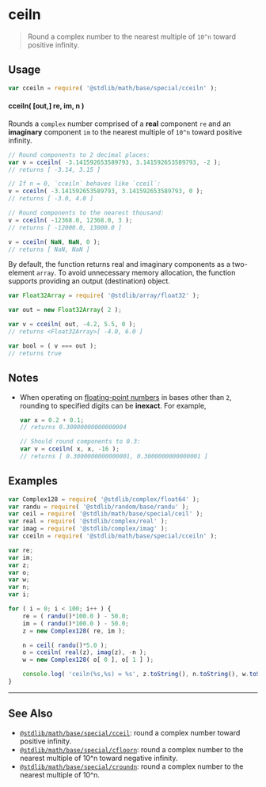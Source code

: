 <!--

@license Apache-2.0

Copyright (c) 2018 The Stdlib Authors.

Licensed under the Apache License, Version 2.0 (the "License");
you may not use this file except in compliance with the License.
You may obtain a copy of the License at

   http://www.apache.org/licenses/LICENSE-2.0

Unless required by applicable law or agreed to in writing, software
distributed under the License is distributed on an "AS IS" BASIS,
WITHOUT WARRANTIES OR CONDITIONS OF ANY KIND, either express or implied.
See the License for the specific language governing permissions and
limitations under the License.

-->

# ceiln

> Round a complex number to the nearest multiple of `10^n` toward positive infinity.

<section class="usage">

## Usage

```javascript
var cceiln = require( '@stdlib/math/base/special/cceiln' );
```

#### cceiln( \[out,] re, im, n )

Rounds a `complex` number comprised of a **real** component `re` and an **imaginary** component `im` to the nearest multiple of `10^n` toward positive infinity.

```javascript
// Round components to 2 decimal places:
var v = cceiln( -3.141592653589793, 3.141592653589793, -2 );
// returns [ -3.14, 3.15 ]

// If n = 0, `cceiln` behaves like `cceil`:
v = cceiln( -3.141592653589793, 3.141592653589793, 0 );
// returns [ -3.0, 4.0 ]

// Round components to the nearest thousand:
v = cceiln( -12368.0, 12368.0, 3 );
// returns [ -12000.0, 13000.0 ]

v = cceiln( NaN, NaN, 0 );
// returns [ NaN, NaN ]
```

By default, the function returns real and imaginary components as a two-element `array`. To avoid unnecessary memory allocation, the function supports providing an output (destination) object.

```javascript
var Float32Array = require( '@stdlib/array/float32' );

var out = new Float32Array( 2 );

var v = cceiln( out, -4.2, 5.5, 0 );
// returns <Float32Array>[ -4.0, 6.0 ]

var bool = ( v === out );
// returns true
```

</section>

<!-- /.usage -->

<section class="notes">

## Notes

-   When operating on [floating-point numbers][ieee754] in bases other than `2`, rounding to specified digits can be **inexact**. For example,

    ```javascript
    var x = 0.2 + 0.1;
    // returns 0.30000000000000004

    // Should round components to 0.3:
    var v = cceiln( x, x, -16 );
    // returns [ 0.3000000000000001, 0.3000000000000001 ]
    ```

</section>

<!-- /.notes -->

<section class="examples">

## Examples

<!-- eslint no-undef: "error" -->

```javascript
var Complex128 = require( '@stdlib/complex/float64' );
var randu = require( '@stdlib/random/base/randu' );
var ceil = require( '@stdlib/math/base/special/ceil' );
var real = require( '@stdlib/complex/real' );
var imag = require( '@stdlib/complex/imag' );
var cceiln = require( '@stdlib/math/base/special/cceiln' );

var re;
var im;
var z;
var o;
var w;
var n;
var i;

for ( i = 0; i < 100; i++ ) {
    re = ( randu()*100.0 ) - 50.0;
    im = ( randu()*100.0 ) - 50.0;
    z = new Complex128( re, im );

    n = ceil( randu()*5.0 );
    o = cceiln( real(z), imag(z), -n );
    w = new Complex128( o[ 0 ], o[ 1 ] );

    console.log( 'ceiln(%s,%s) = %s', z.toString(), n.toString(), w.toString() );
}
```

</section>

<!-- /.examples -->

<!-- Section for related `stdlib` packages. Do not manually edit this section, as it is automatically populated. -->

<section class="related">

* * *

## See Also

-   [`@stdlib/math/base/special/cceil`][@stdlib/math/base/special/cceil]: round a complex number toward positive infinity.
-   [`@stdlib/math/base/special/cfloorn`][@stdlib/math/base/special/cfloorn]: round a complex number to the nearest multiple of 10^n toward negative infinity.
-   [`@stdlib/math/base/special/croundn`][@stdlib/math/base/special/croundn]: round a complex number to the nearest multiple of 10^n.

</section>

<!-- /.related -->

<!-- Section for all links. Make sure to keep an empty line after the `section` element and another before the `/section` close. -->

<section class="links">

[ieee754]: https://en.wikipedia.org/wiki/IEEE_754-1985

<!-- <related-links> -->

[@stdlib/math/base/special/cceil]: https://github.com/stdlib-js/stdlib/tree/develop/lib/node_modules/%40stdlib/math/base/special/cceil

[@stdlib/math/base/special/cfloorn]: https://github.com/stdlib-js/stdlib/tree/develop/lib/node_modules/%40stdlib/math/base/special/cfloorn

[@stdlib/math/base/special/croundn]: https://github.com/stdlib-js/stdlib/tree/develop/lib/node_modules/%40stdlib/math/base/special/croundn

<!-- </related-links> -->

</section>

<!-- /.links -->
